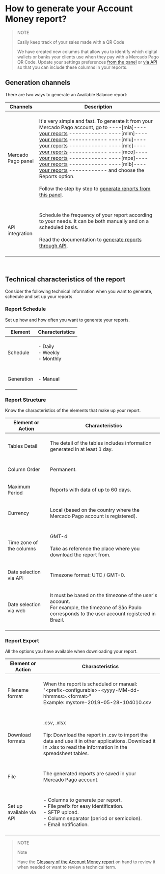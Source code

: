 # How to generate your Account Money report?

> NOTE
>
> Easily keep track of your sales made with a QR Code
>
> We have created new columns that allow you to identify which digital wallets or banks your clients use when they pay with a Mercado Pago QR Code. Update your settings preferences [from the panel](https://www.mercadopago[FAKER][URL][DOMAIN]/balance/reports/settlement/settings) or [via API](https://www.mercadopago[FAKER][URL][DOMAIN]/developers/en/guides/additional-content/reports/account-money/api) so that you can include these columns in your reports. 

## Generation channels

There are two ways to generate an Available Balance report:

| Channels | Description |
| --- | --- |
| Mercado Pago panel | <br/> It's very simple and fast. To generate it from your Mercado Pago account, go to ----[mla]---- [your reports](https://www.mercadopago.com.ar/balance/reports?page=1#!/settlement-report) ------------ ----[mlm]---- [your reports](https://www.mercadopago.com.mx/balance/reports?page=1#!/settlement-report) ------------ ----[mlu]---- [your reports](https://www.mercadopago.com.uy/balance/reports?page=1#!/settlement-report) ------------ ----[mlc]---- [your reports](https://www.mercadopago.cl/balance/reports?page=1#!/settlement-report) ------------ ----[mco]---- [your reports](https://www.mercadopago.com.co/balance/reports?page=1#!/settlement-report) ------------ ----[mpe]---- [your reports](https://www.mercadopago.com.pe/balance/reports?page=1#!/settlement-report) ------------ ----[mlb]---- [your reports](https://www.mercadopago.com.br/balance/reports?page=1#!/settlement-report) ------------ and choose the Reports option.<br/><br/>Follow the step by step to [generate reports from this panel](https://www.mercadopago[FAKER][URL][DOMAIN]/developers/en/guides/additional-content/reports/account-money/panel).<br/><br/> |
| API integration | <br/>Schedule the frequency of your report according to your needs. It can be both manually and on a scheduled basis.<br/><br/>Read the documentation to [generate reports through API](https://www.mercadopago[FAKER][URL][DOMAIN]/developers/en/guides/additional-content/reports/account-money/api). <br/><br/> |

<br/>

## Technical characteristics of the report

Consider the following technical information when you want to generate, schedule and set up your reports.

### Report Schedule

Set up how and how often you want to generate your reports.

| Element | Characteristics |
| --- | --- |
| Schedule | <br/>- Daily<br/> - Weekly<br/>- Monthly<br/><br/> |
| Generation | <br/>- Manual<br/><br/> |

### Report Structure

Know the characteristics of the elements that make up your report.

| Element or Action | Characteristics |
| --- | --- |
| Tables Detail | <br/>The detail of the tables includes information generated in at least 1 day.<br/> <br/> |
| Column Order |<br/> Permanent. <br/> <br/> |
| Maximum Period | <br/> Reports with data of up to 60 days. <br/> <br/> |
| Currency | <br/> Local (based on the country where the Mercado Pago account is registered). <br/> <br/> |
| Time zone of the columns | <br/> GMT-4 <br/> <br>Take as reference the place where you download the report from.<br/><br/> |
| Date selection via API |<br/> Timezone format: UTC / GMT-0. <br/> <br/> |
| Date selection via web | <br/> It must be based on the timezone of the user's account. <br/> For example, the timezone of São Paulo corresponds to the user account registered in Brazil. <br/> <br/> |

### Report Export

All the options you have available when downloading your report.

| Element or Action | Characteristics |
| --- | --- |
| Filename format | <br/>When the report is scheduled or manual:<br/> "&#60;prefix-configurable&#62;-<span>&#60;yyyy-MM-dd-hhmmss&#62;.&#60;format&#62;</span>" <br/> Example: mystore-2019-05-28-104010.csv<br/><br/> |
| Download formats | <br/>.csv, .xlsx <br/><br/>Tip: Download the report in .csv to import the data and use it in other applications. Download it in .xlsx to read the information in the spreadsheet tables. <br/><br/> |
| File | <br/>The generated reports are saved in your Mercado Pago account.<br/><br/> |
| Set up available via API | <br/>- Columns to generate per report.<br/> - File prefix for easy identification.<br/> - SFTP upload.<br/> - Column separator (period or semicolon).<br/> - Email notification.<br/><br/> |

> NOTE
>
> Note
>
> Have the [Glossary of the Account Money report](https://www.mercadopago[FAKER][URL][DOMAIN]/developers/en/guides/additional-content/reports/account-money/glossary) on hand to review it when needed or want to review a technical term.
